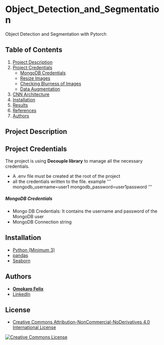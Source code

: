 # Object_Detection_and_Segmentation
Object Detection and Segmentation with Pytorch
## Table of Contents
1. [Project Description](#description)
2. [Project Credentials](#credentials)
    * [MongoDB Credentials](#mongo)
    * [Resize Images](#crop-and-resize-all-images)
    * [Checking Blurness of Images](#Checking-Blur)
    * [Data Augmentation](#Data-Augmentation)
4. [CNN Architecture](#neural-network-architecture)
5. [Installation](#installation)
6. [Results](#results)
7. [References](#references)
8. [Authors](#Authors)


## Project Description <a id="description"></a>


## Project Credentials <a id="credentials"></a>
The project is using **Decouple library** to manage all the necessary credentials. 
- A .env file must be created at the root of the project
- all the credentials written to the file. example ''' mongodb_username=user1
mongodb_password=user1password '''

##### MongoDB Credentials <a id="mongo"></a>
- Mongo DB Credentials: It contains the username and password of the MongoDB user
- MongoDB Connection string

## Installation <a id="installation"></a>
* [Python (Minimum 3)](https://www.continuum.io/blog/developer-blog/python-3-support-anaconda)
* [pandas](http://pandas.pydata.org/)
* [Seaborn](https://seaborn.pydata.org/)

## Authors

* **[Omokaro Felix](https://github.com/wafom2)**
* [LinkedIn](www.linkedin.com/in/felix-omokaro)

## License

* <a rel="license" href="https://creativecommons.org/licenses/by-nc-nd/4.0/"> Creative Commons Attribution-NonCommercial-NoDerivatives 4.0 International License</a>

<a rel="license" href="https://creativecommons.org/licenses/by-nc-nd/4.0/">
	<img alt="Creative Commons License" style="border-width:0" src="https://i.creativecommons.org/l/by-nc-nd/4.0/88x31.png" />
</a>